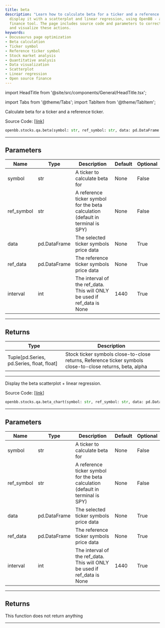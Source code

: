```yaml
---
title: beta
description: "Learn how to calculate beta for a ticker and a reference ticker, and"
  display it with a scatterplot and linear regression, using OpenBB - an open source
  finance tool. The page includes source code and parameters to correctly perform
  and visualize these actions.
keywords:
- Docusaurus page optimization
- Beta calculation
- Ticker symbol
- Reference ticker symbol
- Stock market analysis
- Quantitative analysis
- Data visualization
- Scatterplot
- Linear regression
- Open source finance
---
```


import HeadTitle from '@site/src/components/General/HeadTitle.tsx';

<HeadTitle title="stocks.qa.beta - Reference | OpenBB SDK Docs" />

import Tabs from '@theme/Tabs';
import TabItem from '@theme/TabItem';

<Tabs>
<TabItem value="model" label="Model" default>

Calculate beta for a ticker and a reference ticker.

Source Code: [[link](https://github.com/OpenBB-finance/OpenBBTerminal/tree/main/openbb_terminal/stocks/quantitative_analysis/beta_model.py#L11)]

```python
openbb.stocks.qa.beta(symbol: str, ref_symbol: str, data: pd.DataFrame = None, ref_data: pd.DataFrame = None, interval: int = 1440)
```

---

## Parameters

| Name | Type | Description | Default | Optional |
| ---- | ---- | ----------- | ------- | -------- |
| symbol | str | A ticker to calculate beta for | None | False |
| ref_symbol | str | A reference ticker symbol for the beta calculation (default in terminal is SPY) | None | False |
| data | pd.DataFrame | The selected ticker symbols price data | None | True |
| ref_data | pd.DataFrame | The reference ticker symbols price data | None | True |
| interval | int | The interval of the ref_data. This will ONLY be used if ref_data is None | 1440 | True |


---

## Returns

| Type | Description |
| ---- | ----------- |
| Tuple[pd.Series, pd.Series, float, float] | Stock ticker symbols close-to-close returns, Reference ticker symbols close-to-close returns, beta, alpha |
---

</TabItem>
<TabItem value="view" label="Chart">

Display the beta scatterplot + linear regression.

Source Code: [[link](https://github.com/OpenBB-finance/OpenBBTerminal/tree/main/openbb_terminal/stocks/quantitative_analysis/beta_view.py#L18)]

```python
openbb.stocks.qa.beta_chart(symbol: str, ref_symbol: str, data: pd.DataFrame = None, ref_data: pd.DataFrame = None, interval: int = 1440, export: str = "")
```

---

## Parameters

| Name | Type | Description | Default | Optional |
| ---- | ---- | ----------- | ------- | -------- |
| symbol | str | A ticker to calculate beta for | None | False |
| ref_symbol | str | A reference ticker symbol for the beta calculation (default in terminal is SPY) | None | False |
| data | pd.DataFrame | The selected ticker symbols price data | None | True |
| ref_data | pd.DataFrame | The reference ticker symbols price data | None | True |
| interval | int | The interval of the ref_data. This will ONLY be used if ref_data is None | 1440 | True |


---

## Returns

This function does not return anything

---

</TabItem>
</Tabs>
